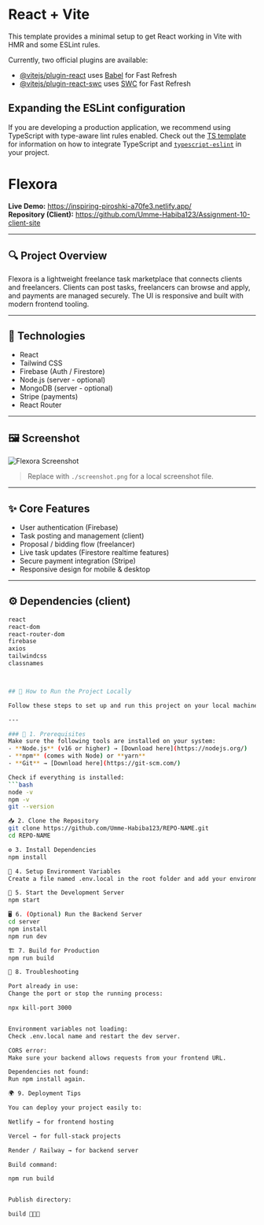 # React + Vite

This template provides a minimal setup to get React working in Vite with HMR and some ESLint rules.

Currently, two official plugins are available:

- [@vitejs/plugin-react](https://github.com/vitejs/vite-plugin-react/blob/main/packages/plugin-react) uses [Babel](https://babeljs.io/) for Fast Refresh
- [@vitejs/plugin-react-swc](https://github.com/vitejs/vite-plugin-react/blob/main/packages/plugin-react-swc) uses [SWC](https://swc.rs/) for Fast Refresh

## Expanding the ESLint configuration

If you are developing a production application, we recommend using TypeScript with type-aware lint rules enabled. Check out the [TS template](https://github.com/vitejs/vite/tree/main/packages/create-vite/template-react-ts) for information on how to integrate TypeScript and [`typescript-eslint`](https://typescript-eslint.io) in your project.
# Flexora

**Live Demo:** https://inspiring-piroshki-a70fe3.netlify.app/  
**Repository (Client):** https://github.com/Umme-Habiba123/Assignment-10-client-site

---

## 🔍 Project Overview
Flexora is a lightweight freelance task marketplace that connects clients and freelancers. Clients can post tasks, freelancers can browse and apply, and payments are managed securely. The UI is responsive and built with modern frontend tooling.

---

## 🧰 Technologies
- React
- Tailwind CSS
- Firebase (Auth / Firestore)
- Node.js (server - optional)
- MongoDB (server - optional)
- Stripe (payments)
- React Router

---

## 🖼 Screenshot
![Flexora Screenshot](https://i.ibb.co.com/d0tHtfjL/Screenshot-2025-10-17-140707.png)
> Replace with `./screenshot.png` for a local screenshot file.

---

## ✨ Core Features
- User authentication (Firebase)
- Task posting and management (client)
- Proposal / bidding flow (freelancer)
- Live task updates (Firestore realtime features)
- Secure payment integration (Stripe)
- Responsive design for mobile & desktop

---

## ⚙️ Dependencies (client)
```bash
react
react-dom
react-router-dom
firebase
axios
tailwindcss
classnames



## 🚀 How to Run the Project Locally

Follow these steps to set up and run this project on your local machine 👇

---

### 🧩 1. Prerequisites
Make sure the following tools are installed on your system:
- **Node.js** (v16 or higher) → [Download here](https://nodejs.org/)
- **npm** (comes with Node) or **yarn**
- **Git** → [Download here](https://git-scm.com/)

Check if everything is installed:
```bash
node -v
npm -v
git --version

📥 2. Clone the Repository
git clone https://github.com/Umme-Habiba123/REPO-NAME.git
cd REPO-NAME

⚙️ 3. Install Dependencies
npm install

🔐 4. Setup Environment Variables
Create a file named .env.local in the root folder and add your environment variables.

🧠 5. Start the Development Server
npm start

🖥️ 6. (Optional) Run the Backend Server
cd server
npm install
npm run dev

🏗️ 7. Build for Production
npm run build

🧹 8. Troubleshooting

Port already in use:
Change the port or stop the running process:

npx kill-port 3000


Environment variables not loading:
Check .env.local name and restart the dev server.

CORS error:
Make sure your backend allows requests from your frontend URL.

Dependencies not found:
Run npm install again.

🌍 9. Deployment Tips

You can deploy your project easily to:

Netlify → for frontend hosting

Vercel → for full-stack projects

Render / Railway → for backend server

Build command:

npm run build


Publish directory:

build 🎉🎉🎉

